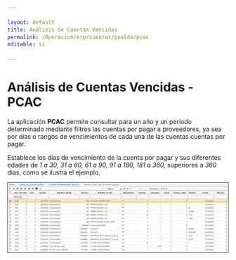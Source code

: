 ```yaml
---

layout: default
title: Análisis de Cuentas Vencidas
permalink: /Operacion/erp/cuentas/psaldo/pcac
editable: si

---
```




# Análisis de Cuentas Vencidas - PCAC

La aplicación **PCAC** permite consultar para un año y un periodo determinado mediante filtros las cuentas por pagar a proveedores, ya sea por días o rangos de vencimientos de cada una de las cuentas cuentas por pagar. 
 
Establece los dias de vencimiento de la cuenta por pagar y sus diferentes edades de *1 a 30, 31 a 60, 61 a 90, 91 a 180, 181 a 360,* superiores a *360* dias, como se ilustra el ejemplo. 


![](pcac2.png)





